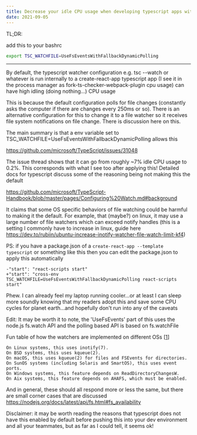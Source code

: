 ```yaml
---
title: Decrease your idle CPU usage when developing typescript apps with this one weird environment variable
date: 2021-09-05
---
```


TL;DR:

add this to your bashrc

```sh
export TSC_WATCHFILE=UseFsEventsWithFallbackDynamicPolling
```

<hr/>

By default, the typescript watcher configuration e.g. tsc --watch or whatever
is run internally to a create-react-app typescript app (I see it in the process
manager as fork-ts-checker-webpack-plugin cpu usage) can have high idling
(doing nothing...) CPU usage

This is because the default configuration polls for file changes (constantly
asks the computer if there are changes every 250ms or so). There is an
alternative configuration for this to change it to a file watcher so it
receives file system notifications on file change. There is discussion here on
this.

The main summary is that a env variable set to
TSC_WATCHFILE=UseFsEventsWithFallbackDynamicPolling allows this

https://github.com/microsoft/TypeScript/issues/31048

The issue thread shows that it can go from roughly ~7% idle CPU usage to 0.2%.
This corresponds with what I see too after applying this! Detailed docs for
typescript discuss some of the reasoning being not making this the default

https://github.com/microsoft/TypeScript-Handbook/blob/master/pages/Configuring%20Watch.md#background

It claims that some OS specific behaviors of file watching could be harmful to
making it the default. For example, that (maybe?) on linux, it may use a large
number of file watchers which can exceed notify handles (this is a setting I
commonly have to increase in linux, guide here
https://dev.to/rubiin/ubuntu-increase-inotify-watcher-file-watch-limit-kf4)

PS: if you have a package.json of a `create-react-app --template typescript` or
something like this then you can edit the package.json to apply this
automatically

```
-"start": "react-scripts start"
+"start": "cross-env TSC_WATCHFILE=UseFsEventsWithFallbackDynamicPolling react-scripts start"
```

Phew. I can already feel my laptop running cooler...or at least I can sleep
more soundly knowing that my readers adopt this and save some CPU cycles for
planet earth...and hopefully don't run into any of the caveats

Edit: It may be worth it to note, the 'UseFsEvents' part of this uses the
node.js fs.watch API and the polling based API is based on fs.watchFile

Fun table of how the watchers are implemented on different OSs
[[1](https://github.com/microsoft/TypeScript/issues/31048#issuecomment-495483957)]

```
On Linux systems, this uses inotify(7).
On BSD systems, this uses kqueue(2).
On macOS, this uses kqueue(2) for files and FSEvents for directories.
On SunOS systems (including Solaris and SmartOS), this uses event ports.
On Windows systems, this feature depends on ReadDirectoryChangesW.
On Aix systems, this feature depends on AHAFS, which must be enabled.
```

And in general, these should all respond more or less the same, but there are
small corner cases that are discussed
https://nodejs.org/docs/latest/api/fs.html#fs_availability

Disclaimer: it may be worth reading the reasons that typescript does not have
this enabled by default before pushing this into your dev environment and all
your teammates, but as far as I could tell, it seems ok!
